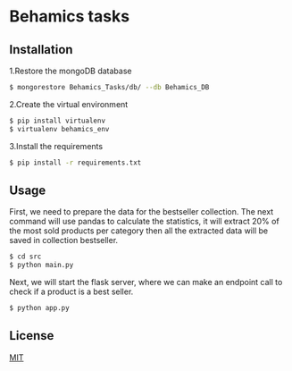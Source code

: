 # Behamics tasks

## Installation
1.Restore the mongoDB database
```bash
$ mongorestore Behamics_Tasks/db/ --db Behamics_DB
```
2.Create the virtual environment

```bash
$ pip install virtualenv
$ virtualenv behamics_env
```
3.Install the requirements

```bash
$ pip install -r requirements.txt
```

## Usage
First, we need to prepare the data for the bestseller collection.
The next command will use pandas to calculate the statistics, it will extract 20% of the most sold products per category then all the extracted data will be saved in collection bestseller. 
```bash
$ cd src
$ python main.py
```
Next, we will start the flask server, where we can make an endpoint call to check if a product is a best seller.

```bash
$ python app.py
```

## License
[MIT](https://choosealicense.com/licenses/mit/)